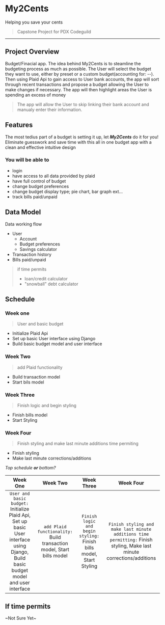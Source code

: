 # My2Cents
Helping you save your cents
> Capstone Project for PDX Codeguild
___

## Project Overview
Budget/Finacial app. The idea behind My2Cents is to steamline the budgeting process as much as possible. The User will select the budget they want to use, either by preset or a custom budget(accounting for: --). Then using Plaid Api to gain access to User bank accounts, the app will sort through recent transactions and propose a budget allowing the User to make changes if necessary. The app will then highlight areas the User is spending an excess of money
> The app will allow the User to skip linking their bank account and manualy enter their information.
## Features
The most tedius part of a budget is setting it up, let ***My2Cents*** do it for you! Eliminate guesswork and save time with this all in one budget app with a clean and effective intuitive design

### You will be able to 
- login
- have access to all data provided by plaid
- have full control of budget 
- change budget preferences 
- change budget display type; pie chart, bar graph ext...
- track bills paid/unpaid 

## Data Model
Data working flow
- User
    - Account
    - Budget preferences
    - Savings calculator
- Transaction history
- Bills paid/unpaid
> if time permits
>   - loan/credit calculator
>   - "snowball" debt calculator
>   
## Schedule

### Week one
> User and basic budget 
- Initialize Plaid Api
- Set up basic User interface using Django
- Build basic budget model and user interface 
### Week Two
> add Plaid functionality
- Build transaction model
- Start bils model
### Week Three
> Finish logic and begin styling
- Finish bills model
- Start Styling

### Week Four
> Finish styling and make last minute additions time permiting
- Finish styling
- Make last minute corrections/additions

_Top schedule **or** bottom?_

|Week One|Week Two|Week Three|Week Four|
| :---: | :---: | :---: | :---: |
|`User and basic budget:` Initialize Plaid Api, Set up basic User interface using Django, Build basic budget model and user interface|`add Plaid functionality:` Build transaction model, Start bills model|`Finish logic and begin styling:` Finish bills model, Start Styling|`Finish styling and make last minute additions time permitting:` Finish styling, Make last minute corrections/additions 

## If time permits
~Not Sure Yet~ 


